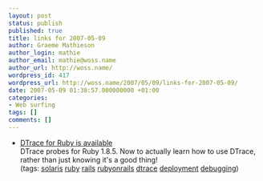 ```yaml
---
layout: post
status: publish
published: true
title: links for 2007-05-09
author: Graeme Mathieson
author_login: mathie
author_email: mathie@woss.name
author_url: http://woss.name/
wordpress_id: 417
wordpress_url: http://woss.name/2007/05/09/links-for-2007-05-09/
date: 2007-05-09 01:38:57.000000000 +01:00
categories:
- Web surfing
tags: []
comments: []
---
```

<ul class="delicious">
	<li>
		<div class="delicious-link"><a href="http://joyeur.com/2007/05/07/dtrace-for-ruby-is-available">DTrace for Ruby is available</a></div>
		<div class="delicious-extended">DTrace probes for Ruby 1.8.5.  Now to actually learn how to use DTrace, rather than just knowing it's a good thing!</div>
		<div class="delicious-tags">(tags: <a href="http://del.icio.us/mathie/solaris">solaris</a> <a href="http://del.icio.us/mathie/ruby">ruby</a> <a href="http://del.icio.us/mathie/rails">rails</a> <a href="http://del.icio.us/mathie/rubyonrails">rubyonrails</a> <a href="http://del.icio.us/mathie/dtrace">dtrace</a> <a href="http://del.icio.us/mathie/deployment">deployment</a> <a href="http://del.icio.us/mathie/debugging">debugging</a>)</div>
	</li>
</ul>
